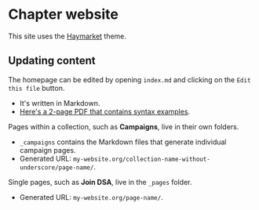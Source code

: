 # Chapter website

This site uses the [Haymarket](https://github.com/ChicagoDSA/haymarket) theme.

## Updating content

The homepage can be edited by opening `index.md` and clicking on the `Edit this file` button.
- It's written in Markdown.
- [Here's a 2-page PDF that contains syntax examples](https://guides.github.com/pdfs/markdown-cheatsheet-online.pdf).

Pages within a collection, such as **Campaigns**, live in their own folders.
- `_campaigns` contains the Markdown files that generate individual campaign pages.
- Generated URL: `my-website.org/collection-name-without-underscore/page-name/`.

Single pages, such as **Join DSA**, live in the `_pages` folder.
- Generated URL: `my-website.org/page-name/`.
